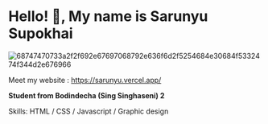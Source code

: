 # Hello! 👋, My name is Sarunyu Supokhai
![68747470733a2f2f692e67697068792e636f6d2f5254684e30684f5332474f344d2e676966](https://user-images.githubusercontent.com/83624614/151798310-1ee270e7-0cef-427d-b567-47d41dc58743.gif)

Meet my website : https://sarunyu.vercel.app/

**Student from Bodindecha (Sing Singhaseni) 2**

Skills: HTML / CSS / Javascript / Graphic design
